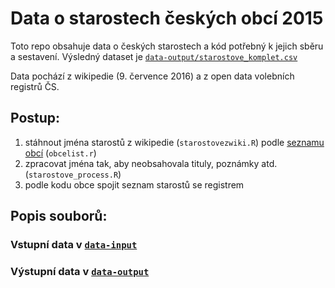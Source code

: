 Data o starostech českých obcí 2015
=====
Toto repo obsahuje data o českých starostech a kód potřebný k jejich sběru a sestavení.
Výsledný dataset je [`data-output/starostove_komplet.csv`](/data-output/starostove_komplet.csv)

Data pochází z wikipedie (9. července 2016) a z open data volebních registrů ČS.

## Postup:

1. stáhnout jména starostů z wikipedie (`starostovezwiki.R`) podle [seznamu obcí](https://cs.wikipedia.org/wiki/Seznam_obcí_v_Česku) (`obcelist.r`)
2. zpracovat jména tak, aby neobsahovala tituly, poznámky atd. (`starostove_process.R`)
3. podle kodu obce spojit seznam starostů se registrem

## Popis souborů:

### Vstupní data v [`data-input`](/data-input/)


### Výstupní data v [`data-output`](/data-output/)
